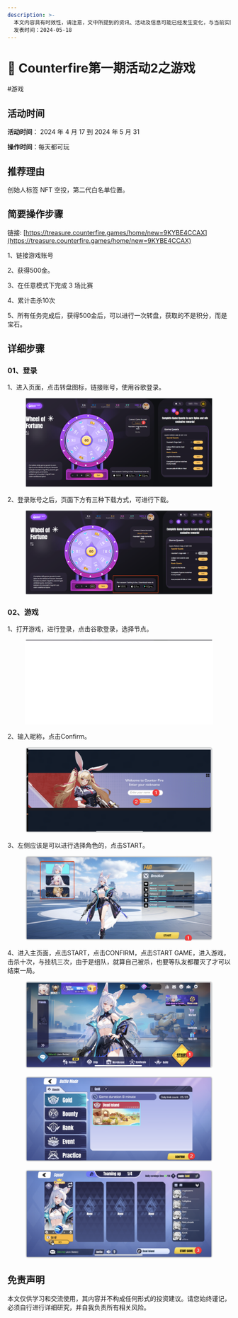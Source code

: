 ```yaml
---
description: >-
  本文内容具有时效性，请注意，文中所提到的资讯、活动及信息可能已经发生变化，与当前实际情况有所不同。我们建议您在做出任何决策之前，始终进行自主研究和验证。
  发表时间：2024-05-18
---
```


# 🚡 Counterfire第一期活动2之游戏

\#游戏

## 活动时间 <a href="#huo-dong-shi-jian" id="huo-dong-shi-jian"></a>

**活动时间**： 2024 年 4 月 17 到 2024 年 5 月 31

**操作时间**：每天都可玩

## 推荐理由 <a href="#tui-jian-li-you" id="tui-jian-li-you"></a>

创始人标签 NFT 空投，第二代白名单位置。

## 简要操作步骤 <a href="#jian-yao-cao-zuo-bu-zhou" id="jian-yao-cao-zuo-bu-zhou"></a>

链接: [https://treasure.counterfire.games/home/new=9KYBE4CCAX](https://treasure.counterfire.games/home/new=9KYBE4CCAX)

1、链接游戏账号

2、获得500金。

3、在任意模式下完成 3 场比赛

4、累计击杀10次

5、所有任务完成后，获得500金后，可以进行一次转盘，获取的不是积分，而是宝石。

## 详细步骤 <a href="#xiang-xi-bu-zhou" id="xiang-xi-bu-zhou"></a>

### **01、登录**

1、进入页面，点击转盘图标，链接账号，使用谷歌登录。

<figure><img src="../.gitbook/assets/image (30).png" alt=""><figcaption></figcaption></figure>

2、登录账号之后，页面下方有三种下载方式，可进行下载。

<figure><img src="../.gitbook/assets/image (31).png" alt=""><figcaption></figcaption></figure>

### **02、游戏**

1、打开游戏，进行登录，点击谷歌登录，选择节点。

<figure><img src="../.gitbook/assets/image (32).png" alt=""><figcaption></figcaption></figure>

2、输入昵称，点击Confirm。

<figure><img src="../.gitbook/assets/image (33).png" alt=""><figcaption></figcaption></figure>

3、左侧应该是可以进行选择角色的，点击START。

<figure><img src="../.gitbook/assets/image (34).png" alt=""><figcaption></figcaption></figure>

4、进入主页面，点击START，点击CONFIRM，点击START GAME，进入游戏，击杀十次，与挂机三次，由于是组队，就算自己被杀，也要等队友都覆灭了才可以结束一局。

<figure><img src="../.gitbook/assets/image (35).png" alt=""><figcaption></figcaption></figure>

<figure><img src="../.gitbook/assets/image (36).png" alt=""><figcaption></figcaption></figure>

<figure><img src="../.gitbook/assets/image (37).png" alt=""><figcaption></figcaption></figure>

## 免责声明 <a href="#mian-ze-sheng-ming" id="mian-ze-sheng-ming"></a>

本文仅供学习和交流使用，其内容并不构成任何形式的投资建议。请您始终谨记，必须自行进行详细研究，并自我负责所有相关风险。
